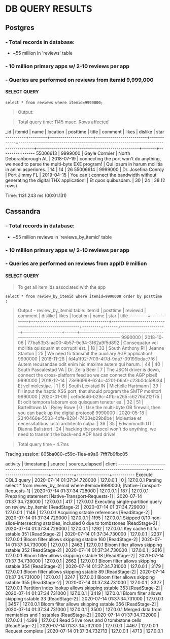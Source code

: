 # DB QUERY RESULTS

## Postgres

### - Total records in database:

- ~55 million in 'reviews' table

### - 10 million primary apps w/ 2-10 reviews per app

### - Queries are performed on reviews from itemid 9,999,000

#### SELECT QUERY

`select * from reviews where itemid=9999000;`

> Output:

> Total query time: 1145 msec. Rows affected

\_id | itemid | name | location | posttime | title | comment | likes | dislike | star
----------+---------+---------------------+-------------------------+------------+-------------------------------------------------------------------------------------+--------------------------------------------------+-------+---------+------
55006613 | 9999000 | Gayle Cormier | North Deborahborough AL | 2018-07-19 | connecting the port won't do anything, we need to parse the multi-byte EXE program! | Qui ipsum in harum mollitia in animi asperiores. | 14 | 14 | 26
55006614 | 9999000 | Dr. Josefina Conroy | Port Jimmy FL | 2019-04-15 | You can't connect the bandwidth without generating the digital THX application! | Et quos quibusdam. | 30 | 24 | 38
(2 rows)

Time: 1131.243 ms (00:01.131)

## Cassandra

### - Total records in database:

- ~55 million reviews in 'reviews_by_itemid' table

### - 10 million primary apps w/ 2-10 reviews per app

### - Queries are performed on reviews from appID 9 million

#### SELECT QUERY

> To get all item ids associated with the app

`select * from review_by_itemid where itemid=9990000 order by posttime ;`

> Output - review_by_itemid table:
> itemid | posttime | reviewid | comment | dislike | likes | location | name | star | title
> ---------+------------+--------------------------------------+--------------------------------------------------------+---------+-------+----------------------+-------------------+------+-------------------------------------------------------------------------------------------
> 9990000 | 2018-10-06 | 77ba53b3-aa00-4b57-9c94-3f62a9f5d892 | Consequatur vel mollitia quisquam et corrupti est. | 18 | 33 | South Anthony RI | Jeanne Stanton | 25 | We need to transmit the auxiliary AGP application!
> 9990000 | 2018-11-26 | fd4a1f92-7f09-4f7d-9da7-09199bdac7f6 | Autem recusandae odit enim hic maxime autem qui harum. | 44 | 40 | South Pascalestad VA | Dr. Zella Beer | 7 | The JSON driver is down, connect the cross-platform feed so we can connect the AGP pixel!
> 9990000 | 2018-12-14 | 73e96998-624c-420f-b6a0-c23b0dc59034 | Et vel molestiae. | 1 | 6 | South Lexistad IN | Michelle Hartmann | 39 | I'll input the haptic XSS port, that should program the SMTP monitor!
> 9990000 | 2020-01-09 | cefbde46-b29c-4ffb-b265-c6276d212f75 | Et odit tempora laborum eos quisquam tenetur ea. | 32 | 51 | Bartelltown IA | Ryley Rowe | 0 | Use the multi-byte GB firewall, then you can back up the digital protocol!
> 9990000 | 2020-05-18 | 2340466e-5533-4dfe-8284-7433eb29b8be | Molestiae et necessitatibus iusto architecto culpa. | 36 | 35 | Edwinmouth UT | Dianna Balistreri | 24 | hacking the protocol won't do anything, we need to transmit the back-end ADP hard drive!

> Total query time - 4.7ms

Tracing session: 805ba080-c59c-11ea-a9a6-7fff7b9fbc05

activity | timestamp | source | source_elapsed | client
--------------------------------------------------------------------------------------------+----------------------------+-----------+----------------+-----------
Execute CQL3 query | 2020-07-14 01:37:34.728000 | 127.0.0.1 | 0 | 127.0.0.1
Parsing select \* from review_by_itemid where itemid=9990000; [Native-Transport-Requests-1] | 2020-07-14 01:37:34.728000 | 127.0.0.1 | 187 | 127.0.0.1
Preparing statement [Native-Transport-Requests-1] | 2020-07-14 01:37:34.728000 | 127.0.0.1 | 417 | 127.0.0.1
Executing single-partition query on review_by_itemid [ReadStage-2] | 2020-07-14 01:37:34.729000 | 127.0.0.1 | 1146 | 127.0.0.1
Acquiring sstable references [ReadStage-2] | 2020-07-14 01:37:34.729000 | 127.0.0.1 | 1195 | 127.0.0.1
Skipped 0/10 non-slice-intersecting sstables, included 0 due to tombstones [ReadStage-2] | 2020-07-14 01:37:34.729000 | 127.0.0.1 | 1292 | 127.0.0.1
Key cache hit for sstable 351 [ReadStage-2] | 2020-07-14 01:37:34.730000 | 127.0.0.1 | 2237 | 127.0.0.1
Bloom filter allows skipping sstable 160 [ReadStage-2] | 2020-07-14 01:37:34.730000 | 127.0.0.1 | 2463 | 127.0.0.1
Bloom filter allows skipping sstable 352 [ReadStage-2] | 2020-07-14 01:37:34.730000 | 127.0.0.1 | 2616 | 127.0.0.1
Bloom filter allows skipping sstable 18 [ReadStage-2] | 2020-07-14 01:37:34.730000 | 127.0.0.1 | 2662 | 127.0.0.1
Bloom filter allows skipping sstable 354 [ReadStage-2] | 2020-07-14 01:37:34.731000 | 127.0.0.1 | 3179 | 127.0.0.1
Bloom filter allows skipping sstable 89 [ReadStage-2] | 2020-07-14 01:37:34.731000 | 127.0.0.1 | 3247 | 127.0.0.1
Bloom filter allows skipping sstable 355 [ReadStage-2] | 2020-07-14 01:37:34.731000 | 127.0.0.1 | 3327 | 127.0.0.1
Partition index lookup allows skipping sstable 353 [ReadStage-2] | 2020-07-14 01:37:34.731000 | 127.0.0.1 | 3419 | 127.0.0.1
Bloom filter allows skipping sstable 33 [ReadStage-2] | 2020-07-14 01:37:34.731000 | 127.0.0.1 | 3457 | 127.0.0.1
Bloom filter allows skipping sstable 356 [ReadStage-2] | 2020-07-14 01:37:34.731000 | 127.0.0.1 | 3500 | 127.0.0.1
Merged data from memtables and 1 sstables [ReadStage-2] | 2020-07-14 01:37:34.732000 | 127.0.0.1 | 4399 | 127.0.0.1
Read 5 live rows and 0 tombstone cells [ReadStage-2] | 2020-07-14 01:37:34.732000 | 127.0.0.1 | 4467 | 127.0.0.1
Request complete | 2020-07-14 01:37:34.732713 | 127.0.0.1 | 4713 | 127.0.0.1
